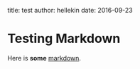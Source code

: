 title: test
author: hellekin
date: 2016-09-23

# Testing Markdown

Here is **some** [markdown][].

[markdown]: http://daringfireball.net
